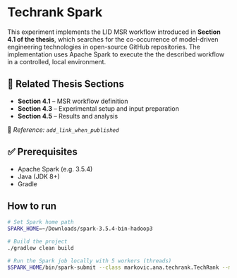 # Techrank Spark
This experiment implements the LID MSR workflow introduced in **Section 4.1 of the thesis**, which searches for the co-occurrence of model-driven engineering technologies in open-source GitHub repositories. The implementation uses Apache Spark to execute the the described workflow in a controlled, local environment.

## 📘 Related Thesis Sections

- **Section 4.1** – MSR workflow definition
- **Section 4.3** – Experimental setup and input preparation
- **Section 4.5** – Results and analysis

📎 *Reference: `add_link_when_published`*

## ✅ Prerequisites

- Apache Spark (e.g. 3.5.4)
- Java (JDK 8+)
- Gradle

## How to run
```bash
# Set Spark home path
SPARK_HOME=~/Downloads/spark-3.5.4-bin-hadoop3 

# Build the project
./gradlew clean build

# Run the Spark job locally with 5 workers (threads)
$SPARK_HOME/bin/spark-submit --class markovic.ana.techrank.TechRank --master 'local[5]' app/build/libs/app-spark.jar
```
